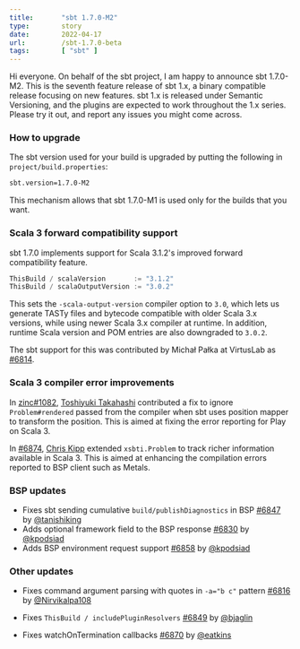 ```yaml
---
title:       "sbt 1.7.0-M2"
type:        story
date:        2022-04-17
url:         /sbt-1.7.0-beta
tags:        [ "sbt" ]
---
```


Hi everyone. On behalf of the sbt project, I am happy to announce sbt 1.7.0-M2. This is the seventh feature release of sbt 1.x, a binary compatible release focusing on new features. sbt 1.x is released under Semantic Versioning, and the plugins are expected to work throughout the 1.x series. Please try it out, and report any issues you might come across.

<!--more-->

### How to upgrade

<!--
Download **the official sbt runner** from SDKMAN or download from <https://github.com/sbt/sbt/releases/tag/v1.6.0-RC2>.
-->

The sbt version used for your build is upgraded by putting the following in `project/build.properties`:

```bash
sbt.version=1.7.0-M2
```

This mechanism allows that sbt 1.7.0-M1 is used only for the builds that you want.

### Scala 3 forward compatibility support

sbt 1.7.0 implements support for Scala 3.1.2's improved forward compatibility feature.

```scala
ThisBuild / scalaVersion       := "3.1.2"
ThisBuild / scalaOutputVersion := "3.0.2"
```

This sets the `-scala-output-version` compiler option to `3.0`, which lets us generate TASTy files and bytecode compatible with older Scala 3.x versions, while using newer Scala 3.x compiler at runtime. In addition, runtime Scala version and POM entries are also downgraded to `3.0.2`.

The sbt support for this was contributed by Michał Pałka at VirtusLab as [#6814][6814].

### Scala 3 compiler error improvements

In [zinc#1082][zinc1082], [Toshiyuki Takahashi](https://github.com/tototoshi) contributed a fix to ignore `Problem#rendered` passed from the compiler when sbt uses position mapper to transform the position. This is aimed at fixing the error reporting for Play on Scala 3.

In [#6874][6874], [Chris Kipp](https://github.com/ckipp01) extended `xsbti.Problem` to track richer information available in Scala 3. This is aimed at enhancing the compilation errors reported to BSP client such as Metals.

### BSP updates

- Fixes sbt sending cumulative `build/publishDiagnostics` in BSP [#6847][6847] by [@tanishiking][@tanishiking]
- Adds optional framework field to the BSP response [#6830][6830] by [@kpodsiad][@kpodsiad]
- Adds BSP environment request support [#6858][6858] by [@kpodsiad][@kpodsiad]

### Other updates

- Fixes command argument parsing with quotes in `-a="b c"` pattern [#6816][6816] by [@Nirvikalpa108][@Nirvikalpa108]
- Fixes `ThisBuild / includePluginResolvers` [#6849][6849] by [@bjaglin][@bjaglin]
- Fixes watchOnTermination callbacks [#6870][6870] by [@eatkins][@eatkins]

  [@eed3si9n]: https://github.com/eed3si9n
  [@Nirvikalpa108]: https://github.com/Nirvikalpa108
  [@adpi2]: https://github.com/adpi2
  [@er1c]: https://github.com/er1c
  [@eatkins]: https://github.com/eatkins
  [@dwijnand]: https://github.com/dwijnand
  [@kpodsiad]: https://github.com/kpodsiad
  [@bjaglin]: https://github.com/bjaglin
  [@tanishiking]: https://github.com/tanishiking
  [6814]: https://github.com/sbt/sbt/pull/6814
  [6816]: https://github.com/sbt/sbt/pull/6816
  [6830]: https://github.com/sbt/sbt/pull/6830
  [6849]: https://github.com/sbt/sbt/pull/6849
  [6847]: https://github.com/sbt/sbt/pull/6847
  [6874]: https://github.com/sbt/sbt/pull/6874
  [6870]: https://github.com/sbt/sbt/pull/6870
  [6858]: https://github.com/sbt/sbt/pull/6858
  [zinc1082]: https://github.com/sbt/zinc/pull/1082
